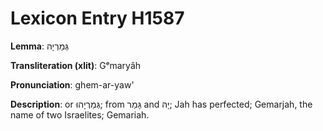 # Lexicon Entry H1587

**Lemma**: גְּמַרְיָה

**Transliteration (xlit)**: Gᵉmaryâh

**Pronunciation**: ghem-ar-yaw'

**Description**:
or גְּמַרְיָהוּ; from גָּמַר and יָהּ; Jah has perfected; Gemarjah, the name of two Israelites; Gemariah.

